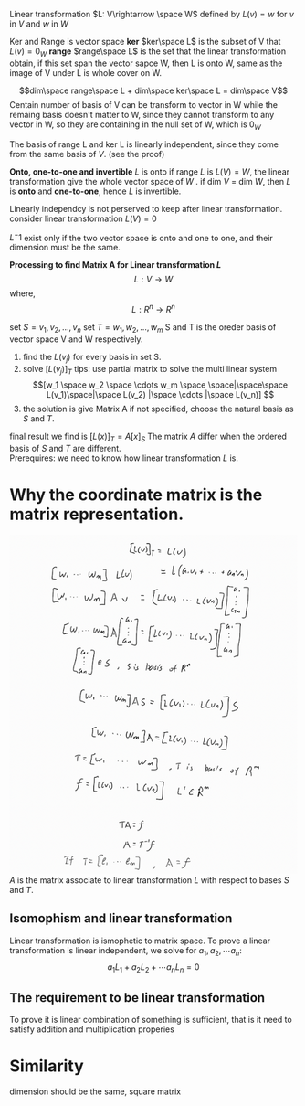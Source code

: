 Linear transformation $L: V\rightarrow \space W$ defined by $L(v)=w$ for $v$ in 
$V$ and $w$ in $W$ 

Ker and Range is vector space
**ker**
$ker\space L$ is the subset of V that $L(v) = 0_W$
**range**
$range\space L$ is the set that the linear transformation obtain, if this set 
span the vector sapce W, then L is onto W, same as the image of V under L is 
whole cover on W.

$$dim\space range\space L + dim\space ker\space L = dim\space V$$
Centain number of basis of V can be transform to vector in W while the remaing 
basis doesn't matter to W, since they cannot transform to any vector in W, so 
they are containing in the null set of W, which is $0_W$ 

The basis of range L and ker L is linearly independent, since they come from the 
same basis of $V$. (see the proof) 

**Onto, one-to-one and invertible**
$L$ is onto if range $L$ is $L(V)=W$, the linear transformation give the whole 
vector space of $W$ .
if dim $V$ = dim $W$, then $L$ is **onto** and **one-to-one**, hence $L$ is 
invertible.

Linearly independcy is not perserved to keep after linear transformation.  
consider linear transformation $L(V)=0$

$L^-1$ exist only if the two vector space is onto and one to one, and their 
dimension must be the same.

**Processing to find Matrix A for Linear transformation $L$**
$$L : V \rightarrow W $$
where,
$$L:R^n \rightarrow R^n$$

set $S = {v_1, v_2 , ... , v_n}$
set $T = {w_1, w_2 , ... , w_m}$
S and T is the oreder basis of vector space V and W respectively.
1. find the $L(v_j)$ for every basis in set S.
2. solve $[L(v_j)]_T$
tips: use partial matrix to solve the multi linear system $$[w_1 \space w_2 
\space \cdots w_m \space \space|\space\space L(v_1)\space|\space L(v_2) |\space 
\cdots |\space L(v_n)] $$
3. the solution is give Matrix A if not specified, choose the natural basis as  
$S$ and $T$. 

final result we find is  $[L(x)]_T = A[x]_S$
The matrix $A$ differ when the ordered basis of $S$ and $T$ are different.  
Prerequires: we need to know how linear transformation $L$ is.

# Why the coordinate matrix is the matrix representation.
![](../../img/p-27.png)
$A$ is the matrix associate to linear transformation $L$ with respect to bases 
$S$ and $T$.

## Isomophism and linear transformation
Linear transformation is ismophetic to matrix space.
To prove a linear transformation is linear independent,
we solve for $a_1, a_2, \cdots a_n$:
$$a_1L_1 + a_2L_2 + \cdots a_nL_n=0 $$


## The requirement to be linear transformation
To prove it is linear combination of something is sufficient, that is it need to 
satisfy addition and multiplication properies

# Similarity
dimension should be the same, square matrix



